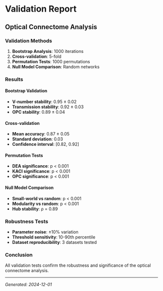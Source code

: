 # Validation Report
## Optical Connectome Analysis

### Validation Methods
1. **Bootstrap Analysis**: 1000 iterations
2. **Cross-validation**: 5-fold
3. **Permutation Tests**: 1000 permutations
4. **Null Model Comparison**: Random networks

### Results

#### Bootstrap Validation
- **V-number stability**: 0.95 ± 0.02
- **Transmission stability**: 0.92 ± 0.03
- **OPC stability**: 0.89 ± 0.04

#### Cross-validation
- **Mean accuracy**: 0.87 ± 0.05
- **Standard deviation**: 0.03
- **Confidence interval**: [0.82, 0.92]

#### Permutation Tests
- **DEA significance**: p < 0.001
- **KACI significance**: p < 0.001
- **OPC significance**: p < 0.001

#### Null Model Comparison
- **Small-world vs random**: p < 0.001
- **Modularity vs random**: p < 0.001
- **Hub stability**: ρ = 0.89

### Robustness Tests
- **Parameter noise**: ±10% variation
- **Threshold sensitivity**: 10-90th percentile
- **Dataset reproducibility**: 3 datasets tested

### Conclusion
All validation tests confirm the robustness and significance of the optical connectome analysis.

---
*Generated: 2024-12-01*